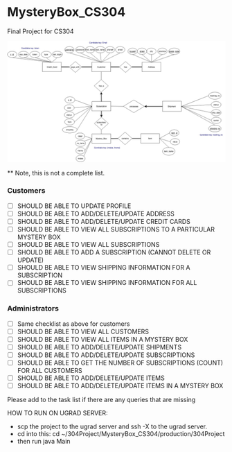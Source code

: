 # MysteryBox_CS304
Final Project for CS304

![ER Diagram](https://github.com/hdengg/MysteryBox_CS304/blob/master/MysteryBoxRevised.jpg)

** Note, this is not a complete list.

### Customers

- [ ] SHOULD BE ABLE TO UPDATE PROFILE
- [ ] SHOULD BE ABLE TO ADD/DELETE/UPDATE ADDRESS
- [ ] SHOULD BE ABLE TO ADD/DELETE/UPDATE CREDIT CARDS
- [ ] SHOULD BE ABLE TO VIEW ALL SUBSCRIPTIONS TO A PARTICULAR MYSTERY BOX
- [ ] SHOULD BE ABLE TO VIEW ALL SUBSCRIPTIONS
- [ ] SHOULD BE ABLE TO ADD A SUBSCRIPTION (CANNOT DELETE OR UPDATE)
- [ ] SHOULD BE ABLE TO VIEW SHIPPING INFORMATION FOR A SUBSCRIPTION
- [ ] SHOULD BE ABLE TO VIEW SHIPPING INFORMATION FOR ALL SUBSCRIPTIONS

### Administrators
- [ ] Same checklist as above for customers
- [ ] SHOULD BE ABLE TO VIEW ALL CUSTOMERS
- [ ] SHOULD BE ABLE TO VIEW ALL ITEMS IN A MYSTERY BOX
- [ ] SHOULD BE ABLE TO ADD/DELETE/UPDATE SHIPMENTS
- [ ] SHOULD BE ABLE TO ADD/DELETE/UPDATE SUBSCRIPTIONS
- [ ] SHOULD BE ABLE TO GET THE NUMBER OF SUBSCRIPTIONS (COUNT) FOR ALL CUSTOMERS
- [ ] SHOULD BE ABLE TO ADD/DELETE/UPDATE ITEMS
- [ ] SHOULD BE ABLE TO ADD/DELETE/UPDATE ITEMS IN A MYSTERY BOX

Please add to the task list if there are any queries that are missing

HOW TO RUN ON UGRAD SERVER:
- scp the project to the ugrad server and ssh -X to the ugrad server.
- cd into this: cd ~/304Project/MysteryBox_CS304/production/304Project
- then run java Main 
